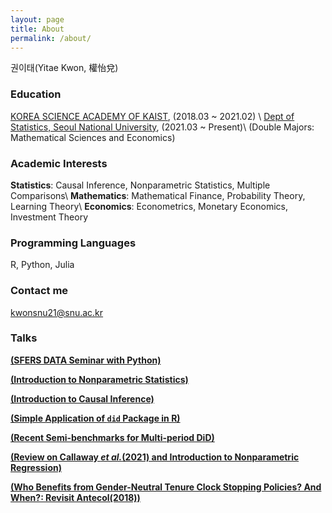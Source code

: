 ```yaml
---
layout: page
title: About
permalink: /about/
---
```


권이태(Yitae Kwon, 權怡兌)

### Education

[KOREA SCIENCE ACADEMY OF KAIST](https://www.ksa.hs.kr/Eng), (2018.03 ~ 2021.02)
\\
[Dept of Statistics, Seoul National University](https://stat.snu.ac.kr/en/), (2021.03 ~ Present)\\
(Double Majors: Mathematical Sciences and Economics)

### Academic Interests
**Statistics**: Causal Inference, Nonparametric Statistics, Multiple Comparisons\\
**Mathematics**: Mathematical Finance, Probability Theory, Learning Theory\\
**Economics**: Econometrics, Monetary Economics, Investment Theory

### Programming Languages
R, Python, Julia

### Contact me

[kwonsnu21@snu.ac.kr](mailto:kwonsnu21@snu.ac.kr)

### Talks

[**(SFERS DATA Seminar with Python)**](https://github.com/Yitae-Kwon/Sfers2024SpringData/tree/e1550d76a4240ac8e0ffb0c3c03d8ec21b57feaa/text)

[**(Introduction to Nonparametric Statistics)**](https://drive.google.com/file/d/15RSSGAnmfUEYGYAHRumQ9qyVitB9LR_U/view?usp=drive_link)

[**(Introduction to Causal Inference)**](https://drive.google.com/file/d/1x7x2enKDyVxkFjBIpVorlJcaFiOM4FZE/view?usp=drive_link)

[**(Simple Application of `did` Package in R)**](https://drive.google.com/file/d/1m7Q89A8N4J9L8qhejFi9Q6shbWGbtYxh/view?usp=drive_link)

[**(Recent Semi-benchmarks for Multi-period DiD)**](https://drive.google.com/file/d/1SLxH5RnfDt_uIXnUWudsS8VAizc5J_3x/view?usp=drive_link)

[**(Review on Callaway *et al.*(2021) and Introduction to Nonparametric Regression)**](https://drive.google.com/file/d/1tTFWfl9z8Fh87kDhzGUhGR4wYbRUdQYo/view?usp=drive_link)

[**(Who Benefits from Gender-Neutral Tenure Clock
Stopping Policies? And When?: Revisit Antecol(2018))**](https://drive.google.com/file/d/1PgV107H6KobHLB_HaubZ7Wl4BL5q8a5I/view?usp=drive_link)